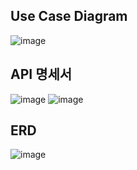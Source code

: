 ## Use Case Diagram 

![image](https://github.com/siontext/level2/assets/151036497/b4e8ca44-b45a-4b20-b3ab-238b9f25901e)

## API 명세서
![image](https://github.com/siontext/level2/assets/151036497/572bc5c7-db07-4983-bcbd-70d5b50bf06b)
![image](https://github.com/siontext/level2/assets/151036497/5187c444-f7b5-4240-a233-bd353458a6e7)


## ERD
![image](https://github.com/siontext/level2/assets/151036497/eac88e00-8792-43bf-b39d-4835240df686)
